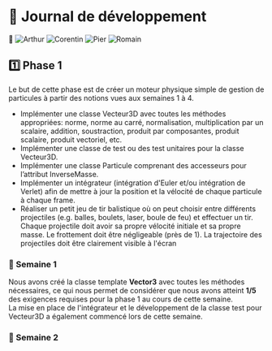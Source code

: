 # 📒 Journal de développement  
👥 ![Arthur][Arthur.cc] ![Corentin][Corentin.cc] ![Pier][Pier.cc] ![Romain][Romain.cc]
## 1️⃣ Phase 1
Le but de cette phase est de créer un moteur physique simple de gestion de particules à partir des notions vues aux semaines 1 à 4.   
* Implémenter une classe Vecteur3D avec toutes les méthodes appropriées: norme, norme au carré, normalisation, multiplication par un scalaire, addition, soustraction, produit par composantes, produit scalaire, produit vectoriel, etc.
* Implémenter une classe de test ou des test unitaires pour la classe Vecteur3D.
* Implémenter une classe Particule comprenant des accesseurs pour l’attribut InverseMasse.
* Implémenter un intégrateur (intégration d'Euler et/ou intégration de Verlet) afin de mettre à jour la position et la vélocité de chaque particule à chaque frame.
* Réaliser un petit jeu de tir balistique où on peut choisir entre différents projectiles (e.g. balles, boulets, laser, boule de feu) et effectuer un tir. Chaque projectile doit avoir sa propre vélocité initiale et sa propre masse. Le frottement doit être négligeable (près de 1). La trajectoire des projectiles doit être clairement visible à l'écran
### 📅 Semaine 1   
Nous avons créé la classe template **Vector3** avec toutes les méthodes nécessaires, ce qui nous permet de considérer que nous avons atteint **1/5** des exigences requises pour la phase 1 au cours de cette semaine.   
La mise en place de l'intégrateur et le développement de la classe test pour Vecteur3D a également commencé lors de cette semaine.

### 📅 Semaine 2

[Arthur.cc]: https://img.shields.io/badge/Arthur-Pejoiane-blue?style=flat
[Corentin.cc]: https://img.shields.io/badge/Corentin-Chrisment-red?style=flat
[Pier.cc]: https://img.shields.io/badge/Pier-Chapon-blue?style=flat
[Romain.cc]: https://img.shields.io/badge/Romain-Malka-red?style=flat

